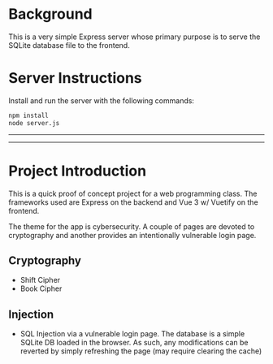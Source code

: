 
# Background
This is a very simple Express server whose primary purpose is to serve the SQLite database file to the frontend.

# Server Instructions
Install and run the server with the following commands:
```sh
npm install
node server.js
```
---
---
# Project Introduction
This is a quick proof of concept project for a web programming class. The frameworks used are Express on the backend and Vue 3 w/ Vuetify on the frontend.

The theme for the app is cybersecurity. A couple of pages are devoted to cryptography and another provides an intentionally vulnerable login page.

## Cryptography
- Shift Cipher
- Book Cipher

## Injection
- SQL Injection via a vulnerable login page. The database is a simple SQLite DB loaded in the browser. As such, any modifications can be reverted by simply refreshing the page (may require clearing the cache)